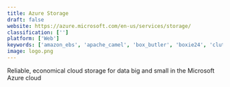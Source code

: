 ```yaml
---
title: Azure Storage
draft: false 
website: https://azure.microsoft.com/en-us/services/storage/
classification: ['']
platform: ['Web']
keywords: ['amazon_ebs', 'apache_camel', 'box_butler', 'boxie24', 'clutter', 'henchman', 'laundrapp', 'minio', 'storageroomz', 'storj', 'washio', 'webzilla_instant_files', 'icloud', 'vboxxcloud']
image: logo.png
---
```

Reliable, economical cloud storage for data big and small in the Microsoft Azure cloud